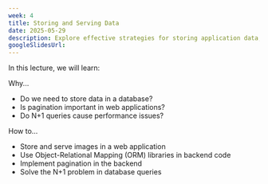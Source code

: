 ```yaml
---
week: 4
title: Storing and Serving Data
date: 2025-05-29
description: Explore effective strategies for storing application data, including techniques for storing and serving images. Gain insights into leveraging Object-Relational Mapping (ORM) libraries in backend development. Master various pagination methods and learn how to implement efficient backend pagination. Understand the N+1 query problem in databases and discover practical solutions to address it.
googleSlidesUrl:
---
```


In this lecture, we will learn:

Why...

- Do we need to store data in a database?
- Is pagination important in web applications?
- Do N+1 queries cause performance issues?

How to...

- Store and serve images in a web application
- Use Object-Relational Mapping (ORM) libraries in backend code
- Implement pagination in the backend
- Solve the N+1 problem in database queries
